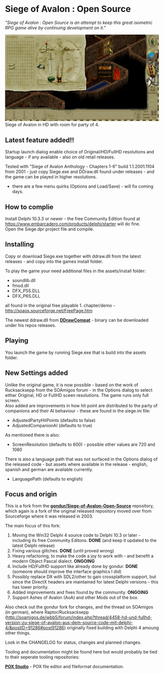 # Siege of Avalon : Open Source #

_"Siege of Avalon : Open Source is an attempt to keep this great isometric RPG game alive by continuing development on it."_

![Siege of Avalon in HD with room for party of 4.](SoAOS_HD.png)Siege of Avalon in HD with room for party of 4.

## Latest feature added!! ##
Startup launch dialog enable choice of Original/HD/FullHD resolutions and language - if any available - also on old retail releases.

Tested with "Siege of Avalon Anthology - Chapters 1-6" build 1.1.2001.1104 from 2001 - just copy Siege.exe and DDraw.dll found under releases - and the game can be played in higher resolutions.
- there are a few menu quirks (Options and Load/Save) - will fix coming days.

## How to complie ##
Install Delphi 10.3.3 or newer - the free Community Edition found at https://www.embarcadero.com/products/delphi/starter will do fine.  
Open the Siege.dpr project file and compile.

## Installing ##

Copy or download Siege.exe together with ddraw.dll from the latest releases - and copy into the games install folder.

To play the game your need additional files in the assets/install folder:
- soundlib.dll
- fmod.dll
- DFX_P5S.DLL
- DFX_P6S.DLL

all found in the original free playable 1. chapter/demo - http://soaos.sourceforge.net/FreePage.htm

The newest ddraw.dll from [**DDrawCompat**](https://github.com/narzoul/DDrawCompat) - binary can be downloaded under his repos releases.

## Playing ##

You launch the game by running Siege.exe that is build into the assets folder.

## New Settings added ##

Unlike the original game, it is now possible - based on the work of Rucksacksepp from the SOAmigos forum - in the Options dialog to select either Original, HD or FullHD sceen resolutions. The game runs only full screen.  
Also added are improvements in how hit point are distributed to the party of companions and their AI behaviour - these are found in the siege.ini file:

- AdjustedPartyHitPoints (defaults to false)
- AdjustedCompanionAI (defaults to true)

As mentioned there is also:

- ScreenResolution (defaults to 600) - possible other values are 720 and 1080

There is also a language path that was not surfaced in the Options dialog of the released code - but assets where available in the release - english, spanish and german are available currently.

- LanguagePath (defaults to english) 


## Focus and origin ##

This is a fork from the [**gondur/Siege-of-Avalon-Open-Source**](https://github.com/gondur/Siege-of-Avalon-Open-Source) repository, which again is a fork of the original released repository moved over from Sourceforge where it was released in 2003.

The main focus of this fork: 

1. Moving the Win32 Delphi 4 source code to Delphi 10.3 or later - including its free Community Editons. **DONE** (and keep it updated to the latest Delphi release)
2. Fixing various glitches. **DONE** (until proved wrong)
3. Heavy refactoring, to make the code a joy to work with - and benefit a modern Object Pascal dialect. **ONGOING**
4. Include HD/FullHD support like already done by gondur. **DONE** (someone should improve the interface graphics I did)
5. Possibly replace DX with SDL2/other to gain crossplatform support, but since the DirectX headers are maintained for latest Delphi versions - this has lower priority.
6. Added improvements and fixes found by the community. **ONGOING**
7. Support Ashes of Avalon (AoA) and other Mods out of the box.

Also check out the gondur fork for changes, and the thread on SOAmigos (in german), where Raptor/Rucksacksepp (http://soamigos.de/wbb5/forum/index.php?thread/4458-hd-und-fullhd-version-zu-siege-of-avalon-aus-dem-source-code-mit-delphi-4/&postID=91286#post91286) originally fixed building with Delphi 4 amoung other things.

Look in the CHANGELOG for status, changes and planned changes.

Tooling and documentation might be found here but would probably be tied to their seperate tooling repositories:

[**POX Studio**](https://github.com/SteveNew/POXStudio) - POX file editor and fileformat documentation.
